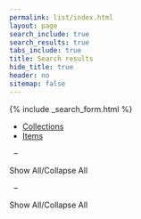 ```yaml
---
permalink: list/index.html
layout: page
search_include: true
search_results: true
tabs_include: true
title: Search results
hide_title: true
header: no
sitemap: false
---
```


{% include _search_form.html %}

<ul id="tablist" class="tabs" data-tab>
  <li class="tab-title active" data-tabname="coll"><a id="colltab_title" href="#coll">Collections<span id="collcnt"></span></a></li>
  <li class="tab-title" data-tabname="bndl"><a id="colltab_title" href="#bndl">Items<span id="bndlcnt"></span></a></li>
</ul>
<div class="tabs-content">
<!-- TODO: content and active classes are for Foundation tabs. The sectiontab
class is a holdover from old CLA website.  Clean this up later, if desired. -->
  <div class="content active sectiontab" id="coll">
    <p id="collresultscnt">&nbsp;<span name="results"></span> <b><span name="start" class="counts"></span></b> &ndash; <b><span name="end"></span></b></p>
    <label id="collshowall" class="showall">Show All/Collapse All&nbsp;<i id="show-all-caret-coll" class="icon fa-caret-right"></i></label>
    <ol id="colllist" class="alt" start="0">
    </ol>
  <div class="pagination" id="collpaginator"></div>
  </div>
  <div class="content sectiontab" id="bndl">
    <p id="bndlresultscnt">&nbsp;<span name="results"></span> <b><span name="start" class="counts"></span></b> &ndash; <b><span name="end"></span></b></p>
    <label id="bndlshowall" class="showall">Show All/Collapse All&nbsp;<i id="show-all-caret-coll" class="icon fa-caret-right"></i></label>
    <ol id="bndllist" class="alt" start="0">
    </ol>
  <div class="pagination" id="bndlpaginator"></div>
  </div>
</div>
